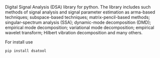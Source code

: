 
Digital Signal Analysis (DSA) library for python.
The library includes such methods of signal analysis and
signal parameter estimation as arma-based techniques; 
subspace-based techniques; matrix-pencil-based methods; 
singular-spectrum analysis (SSA); dynamic-mode decomposition (DMD); 
empirical mode decomposition; variational mode decomposition; 
empirical wavelet transform; Hilbert vibration decomposition 
and many others.

For install use
```
pip install dsatool
```
